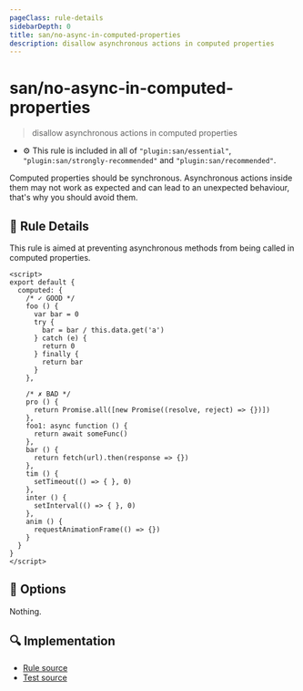 ```yaml
---
pageClass: rule-details
sidebarDepth: 0
title: san/no-async-in-computed-properties
description: disallow asynchronous actions in computed properties
---
```

# san/no-async-in-computed-properties
> disallow asynchronous actions in computed properties

- :gear: This rule is included in all of `"plugin:san/essential"`, `"plugin:san/strongly-recommended"` and `"plugin:san/recommended"`.

Computed properties should be synchronous. Asynchronous actions inside them may not work as expected and can lead to an unexpected behaviour, that's why you should avoid them.

## :book: Rule Details

This rule is aimed at preventing asynchronous methods from being called in computed properties.

<eslint-code-block :rules="{'san/no-async-in-computed-properties': ['error']}">

```vue
<script>
export default {
  computed: {
    /* ✓ GOOD */
    foo () {
      var bar = 0
      try {
        bar = bar / this.data.get('a')
      } catch (e) {
        return 0
      } finally {
        return bar
      }
    },

    /* ✗ BAD */
    pro () {
      return Promise.all([new Promise((resolve, reject) => {})])
    },
    foo1: async function () {
      return await someFunc()
    },
    bar () {
      return fetch(url).then(response => {})
    },
    tim () {
      setTimeout(() => { }, 0)
    },
    inter () {
      setInterval(() => { }, 0)
    },
    anim () {
      requestAnimationFrame(() => {})
    }
  }
}
</script>
```

</eslint-code-block>

## :wrench: Options

Nothing.

## :mag: Implementation

- [Rule source](https://github.com/ecomfe/eslint-plugin-san/blob/main/lib/rules/no-async-in-computed-properties.js)
- [Test source](https://github.com/ecomfe/eslint-plugin-san/tree/main/__tests__/lib/rules/no-async-in-computed-properties.test.js)
